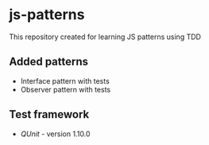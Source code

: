js-patterns
===========

This repository created for learning JS patterns using TDD

Added patterns
--------------

* Interface pattern with tests
* Observer pattern with tests

Test framework
--------------

* *QUnit* - version 1.10.0